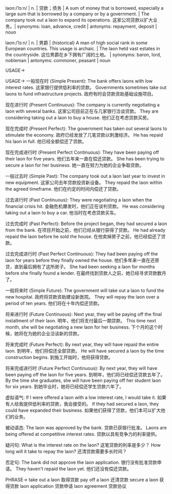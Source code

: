 laon:/ˈlɔːn/ | n. | 贷款；债务 | A sum of money that is borrowed, especially a large sum that is borrowed by a company or by a government. | The company took out a laon to expand its operations. 这家公司贷款以扩大业务。| synonyms: loan, advance, credit | antonyms: repayment, deposit | noun

laon:/ˈlɔːn/ | n. | 男爵 | (historical) A man of high social rank in some European countries. This usage is archaic. | The laon held vast estates in the countryside. 这位男爵在乡下拥有广阔的土地。 | synonyms: baron, lord, nobleman | antonyms: commoner, peasant | noun


USAGE->

USAGE->
一般现在时 (Simple Present):
The bank offers laons with low interest rates.  这家银行提供低利率的贷款。
Governments sometimes take out laons to fund infrastructure projects. 政府有时会贷款资助基础设施项目。

现在进行时 (Present Continuous):
The company is currently negotiating a laon with several banks. 这家公司目前正在与几家银行洽谈贷款。
They are considering taking out a laon to buy a house. 他们正在考虑贷款买房。

现在完成时 (Present Perfect):
The government has taken out several laons to stimulate the economy. 政府已经发放了几笔贷款以刺激经济。
He has repaid his laon in full. 他已经全额偿还了贷款。

现在完成进行时 (Present Perfect Continuous):
They have been paying off their laon for five years. 他们五年来一直在偿还贷款。
She has been trying to secure a laon for her business. 她一直在努力为她的企业争取贷款。

一般过去时 (Simple Past):
The company took out a laon last year to invest in new equipment. 这家公司去年贷款投资新设备。
They repaid the laon within the agreed timeframe. 他们在约定的时间内偿还了贷款。


过去进行时 (Past Continuous):
They were negotiating a laon when the financial crisis hit. 金融危机爆发时，他们正在谈判贷款。
He was considering taking out a laon to buy a car. 他当时在考虑贷款买车。


过去完成时 (Past Perfect):
Before the project began, they had secured a laon from the bank. 在项目开始之前，他们已经从银行获得了贷款。
He had already repaid the laon before he sold the house. 在他卖掉房子之前，他已经偿还了贷款。

过去完成进行时 (Past Perfect Continuous):
They had been paying off the laon for years before they finally owned the house. 他们多年来一直在还房贷，直到最后拥有了这所房子。
She had been seeking a laon for months before she finally found a lender. 在最终找到贷款人之前，她已经寻求贷款数月了。


一般将来时 (Simple Future):
The government will take out a laon to fund the new hospital. 政府将贷款资助建设新医院。
They will repay the laon over a period of ten years. 他们将在十年内偿还贷款。


将来进行时 (Future Continuous):
Next year, they will be paying off the final installment of their laon. 明年，他们将支付最后一期贷款。
This time next month, she will be negotiating a new laon for her business. 下个月的这个时候，她将在为她的企业洽谈新的贷款。

将来完成时 (Future Perfect):
By next year, they will have repaid the entire laon. 到明年，他们将偿还全部贷款。
He will have secured a laon by the time construction begins. 到施工开始时，他将获得贷款。


将来完成进行时 (Future Perfect Continuous):
By next year, they will have been paying off the laon for five years. 到明年，他们将已经偿还贷款五年了。
By the time she graduates, she will have been paying off her student laon for six years. 到她毕业时，她将已经偿还学生贷款六年了。

虚拟语气:
If I were offered a laon with a low interest rate, I would take it. 如果有人给我提供低利率的贷款，我会接受的。
If they had secured a laon, they could have expanded their business. 如果他们获得了贷款，他们本可以扩大他们的业务。

被动语态:
The laon was approved by the bank. 贷款已获银行批准。
Laons are being offered at competitive interest rates. 贷款以具有竞争力的利率提供。

疑问句:
What is the interest rate on the laon? 这笔贷款的利率是多少？
How long will it take to repay the laon? 还清贷款需要多长时间？

否定句:
The bank did not approve the laon application. 银行没有批准贷款申请。
They haven't repaid the laon yet. 他们还没有偿还贷款。


PHRASE->
take out a laon  取得贷款
pay off a laon  还清贷款
secure a laon  获得贷款
laon application  贷款申请
laon agreement  贷款协议

